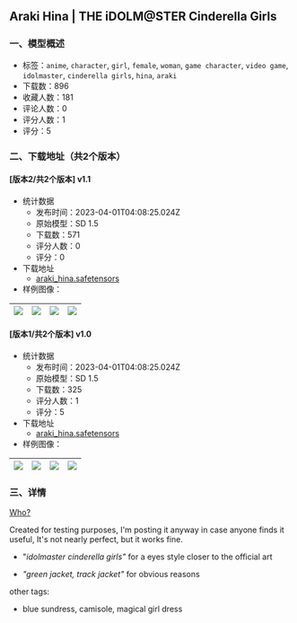 ## Araki Hina | THE iDOLM@STER Cinderella Girls
### 一、模型概述

- 标签：`anime`, `character`, `girl`, `female`, `woman`, `game character`, `video game`, `idolmaster`, `cinderella girls`, `hina`, `araki`
- 下载数：896
- 收藏人数：181
- 评论人数：0
- 评分人数：1
- 评分：5

### 二、下载地址（共2个版本）

#### [版本2/共2个版本] v1.1

- 统计数据
  - 发布时间：2023-04-01T04:08:25.024Z
  - 原始模型：SD 1.5
  - 下载数：571
  - 评分人数：0
  - 评分：0
- 下载地址
  - [araki_hina.safetensors](https://civitai.com/api/download/models/25275)
- 样例图像：

| <img src="https://image.civitai.com/xG1nkqKTMzGDvpLrqFT7WA/54bf6f50-dfce-47d3-1c8e-ee2cec111700/width=450/277580.jpeg" /> | <img src="https://image.civitai.com/xG1nkqKTMzGDvpLrqFT7WA/afbf61eb-ce31-4fb3-116c-2c51e281a700/width=450/277581.jpeg" /> | <img src="https://image.civitai.com/xG1nkqKTMzGDvpLrqFT7WA/835847c6-1113-444b-2146-517737a1f100/width=450/277662.jpeg" /> | <img src="https://image.civitai.com/xG1nkqKTMzGDvpLrqFT7WA/61a193a0-5d94-46cc-213d-f77e05c9f900/width=450/277579.jpeg" /> |
| ---- | ---- | ---- | ---- |

#### [版本1/共2个版本] v1.0

- 统计数据
  - 发布时间：2023-04-01T04:08:25.024Z
  - 原始模型：SD 1.5
  - 下载数：325
  - 评分人数：1
  - 评分：5
- 下载地址
  - [araki_hina.safetensors](https://civitai.com/api/download/models/23965)
- 样例图像：

| <img src="https://image.civitai.com/xG1nkqKTMzGDvpLrqFT7WA/deb2d8c2-eb96-4dab-e127-9f8336de4300/width=450/260340.jpeg" /> | <img src="https://image.civitai.com/xG1nkqKTMzGDvpLrqFT7WA/9a144c0a-f74e-495c-51ec-1792f5d0f500/width=450/277582.jpeg" /> | <img src="https://image.civitai.com/xG1nkqKTMzGDvpLrqFT7WA/1aaf27ea-1c9e-48b4-339f-f130165d0900/width=450/260358.jpeg" /> | <img src="https://image.civitai.com/xG1nkqKTMzGDvpLrqFT7WA/c5ae3636-a445-4a46-5f65-2d5eb5a1b400/width=450/260357.jpeg" /> |
| ---- | ---- | ---- | ---- |


### 三、详情
<p><a target="_blank" rel="ugc" href="https://www.project-imas.wiki/Hina_Araki">Who?</a></p><p>Created for testing purposes, I'm posting it anyway in case anyone finds it useful, It's not nearly perfect, but it works fine.</p><ul><li><p>"<em>idolmaster cinderella girls"</em> for a eyes style closer to the official art</p></li><li><p><em>"green jacket, track jacket" </em>for obvious reasons</p></li></ul><p>other tags:</p><ul><li><p>blue sundress, camisole, magical girl dress</p></li></ul>